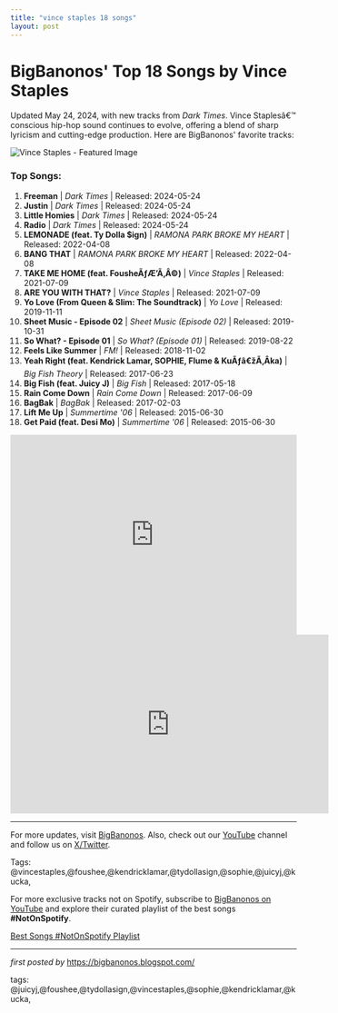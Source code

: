 ```yaml
---
title: "vince staples 18 songs"
layout: post
---
```

<!-- Title of the Post -->
<h1 >BigBanonos' Top 18 Songs by Vince Staples</h1> <!-- Introductory Text -->
<p >Updated May 24, 2024, with new tracks from <em>Dark Times</em>. Vince Staplesâ€™ conscious hip-hop sound continues to evolve, offering a blend of sharp lyricism and cutting-edge production. Here are BigBanonos' favorite tracks:</p> <!-- Featured Image -->
<div > <img src="https://static.independent.co.uk/2021/07/08/10/newFile-8.jpg" alt="Vince Staples - Featured Image">
</div> <!-- Song List -->
<h3>Top Songs:</h3>
<ol> <li><strong>Freeman</strong> | <em>Dark Times</em> | Released: 2024-05-24</li> <li><strong>Justin</strong> | <em>Dark Times</em> | Released: 2024-05-24</li> <li><strong>Little Homies</strong> | <em>Dark Times</em> | Released: 2024-05-24</li> <li><strong>Radio</strong> | <em>Dark Times</em> | Released: 2024-05-24</li> <li><strong>LEMONADE (feat. Ty Dolla $ign)</strong> | <em>RAMONA PARK BROKE MY HEART</em> | Released: 2022-04-08</li> <li><strong>BANG THAT</strong> | <em>RAMONA PARK BROKE MY HEART</em> | Released: 2022-04-08</li> <li><strong>TAKE ME HOME (feat. FousheÃƒÆ’Ã‚Â©)</strong> | <em>Vince Staples</em> | Released: 2021-07-09</li> <li><strong>ARE YOU WITH THAT?</strong> | <em>Vince Staples</em> | Released: 2021-07-09</li> <li><strong>Yo Love (From Queen & Slim: The Soundtrack)</strong> | <em>Yo Love</em> | Released: 2019-11-11</li> <li><strong>Sheet Music - Episode 02</strong> | <em>Sheet Music (Episode 02)</em> | Released: 2019-10-31</li> <li><strong>So What? - Episode 01</strong> | <em>So What? (Episode 01)</em> | Released: 2019-08-22</li> <li><strong>Feels Like Summer</strong> | <em>FM!</em> | Released: 2018-11-02</li> <li><strong>Yeah Right (feat. Kendrick Lamar, SOPHIE, Flume & KuÃƒâ€žÃ‚Âka)</strong> | <em>Big Fish Theory</em> | Released: 2017-06-23</li> <li><strong>Big Fish (feat. Juicy J)</strong> | <em>Big Fish</em> | Released: 2017-05-18</li> <li><strong>Rain Come Down</strong> | <em>Rain Come Down</em> | Released: 2017-06-09</li> <li><strong>BagBak</strong> | <em>BagBak</em> | Released: 2017-02-03</li> <li><strong>Lift Me Up</strong> | <em>Summertime '06</em> | Released: 2015-06-30</li> <li><strong>Get Paid (feat. Desi Mo)</strong> | <em>Summertime '06</em> | Released: 2015-06-30</li>
</ol> <!-- Spotify Embed -->
<div > <iframe src="https://open.spotify.com/embed/playlist/2KE9YPY1r56sQIpld2PuYw?utm_source=generator" width="100%" height="352" frameborder="0" allow="autoplay; clipboard-write; encrypted-media; fullscreen; picture-in-picture" loading="lazy"></iframe>
</div> <!-- YouTube Embed -->
<div > <iframe allow="accelerometer; autoplay; encrypted-media; gyroscope; picture-in-picture" allowfullscreen="" frameborder="0" height="315" src="https://www.youtube.com/embed/videoseries?list=PLtuNtuTatqI0vxDMfJBP4m2MCqGuLTMcY" width="560"></iframe>
</div> <!-- Footer Links -->
<hr />
<p >For more updates, visit <a href="https://bigbanonos.blogspot.com/" target="_blank">BigBanonos</a>. Also, check out our <a href="https://www.youtube.com/@BigBanonos" target="_blank">YouTube</a> channel and follow us on <a href="https://x.com/bigbanonos" target="_blank">X/Twitter</a>.</p> <!-- Tags -->
<p >Tags: @vincestaples,@foushee,@kendricklamar,@tydollasign,@sophie,@juicyj,@kucka,</p>


<!--Subscribe and Playlist Links-->
<div>
    <p>For more exclusive tracks not on Spotify, subscribe to <a href="https://www.youtube.com/@BigBanonos" target="_blank">BigBanonos on YouTube</a> and explore their curated playlist of the best songs <strong>#NotOnSpotify</strong>.</p>
    <p><a href="https://www.youtube.com/playlist?list=PLtuNtuTatqI0kFahUCbtbfenC_ET5O_tr" target="_blank">Best Songs #NotOnSpotify Playlist<br /></a></p></div>

<hr />

<p><em>first posted by</em> <a href="https://bigbanonos.blogspot.com/" rel="noopener" target="_new">https://bigbanonos.blogspot.com/</a></p>

<p>tags: @juicyj,@foushee,@tydollasign,@vincestaples,@sophie,@kendricklamar,@kucka,</p>
